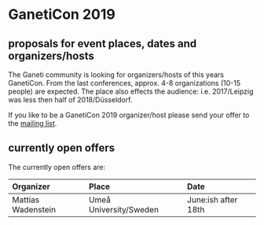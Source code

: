 [comment]: <> (travis-ci fails, because of its infra)
[comment]: <> (https://travis-ci.org/ganeticon/ganeticon.github.io/builds/393791596)
[comment]: <> (but it looks like your commit is the cause of the failure)
[comment]: <> (what a mess)
[comment]: <> (change THIS to create a pseudo commit to trigger a new build)

# GanetiCon 2019

## proposals for event places, dates and organizers/hosts
The Ganeti community is looking for organizers/hosts of this years GanetiCon. From the last conferences, approx. 4-8 organizations (10-15 people) are expected. The place also effects the audience: i.e. 2017/Leipzig was less then half of 2018/Düsseldorf.

If you like to be a GanetiCon 2019 organizer/host please send your offer to the [mailing list](https://groups.google.com/forum/\#!forum/ganeti).

## currently open offers
The currently open offers are:

Organizer|Place|Date
:----------- |:-------------|:-----------
Mattias Wadenstein|Umeå University/Sweden|June:ish after 18th
